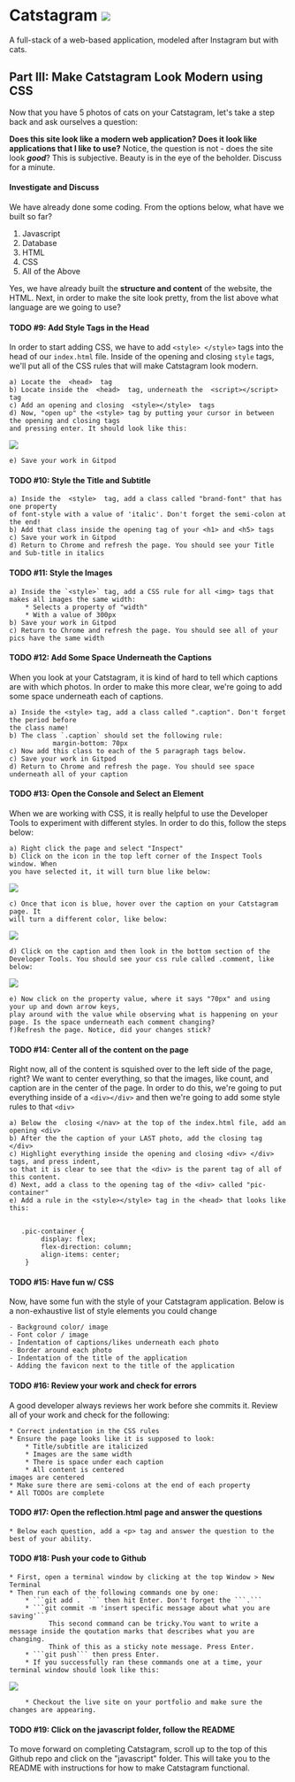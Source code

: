 # Catstagram  <img src="../favicon.ico" style="max-height: 30px">
A full-stack of a web-based application, modeled after Instagram but with cats. 

## Part III: Make Catstagram Look Modern using CSS
Now that you have 5 photos of cats on your Catstagram, let's take a step back and ask ourselves a question: 

**Does this site look like a modern web application? Does it look like applications that I like to use?** Notice, the question is not - does the site look ***good***? This is subjective. 
Beauty is in the eye of the beholder. Discuss for a minute. 

#### Investigate and Discuss
We have already done some coding. From the options below, what have we built so far? 

1. Javascript
2. Database
3. HTML
4. CSS
5. All of the Above

Yes, we have already built the **structure and content** of the website, the HTML.
Next, in order to make the site look pretty, from the list above what language are we going to use? 
 
#### TODO #9: Add Style Tags in the Head
In order to start adding CSS, we have to add ```<style> </style>``` tags into the head of 
our ```index.html``` file. Inside of the opening and closing ```style``` tags, we'll put all of the CSS rules
that will make Catstagram look modern. 

    a) Locate the  <head>  tag
    b) Locate inside the  <head>  tag, underneath the  <script></script>  tag
    c) Add an opening and closing  <style></style>  tags
    d) Now, "open up" the <style> tag by putting your cursor in between the opening and closing tags
    and pressing enter. It should look like this: 
<img src="../img/open_style_tag.png" style="max-height: 450px">
    
    e) Save your work in Gitpod

 
#### TODO #10: Style the Title and Subtitle

    a) Inside the  <style>  tag, add a class called "brand-font" that has one property 
    of font-style with a value of 'italic'. Don't forget the semi-colon at the end!
    b) Add that class inside the opening tag of your <h1> and <h5> tags
    c) Save your work in Gitpod
    d) Return to Chrome and refresh the page. You should see your Title and Sub-title in italics

#### TODO #11: Style the Images

    a) Inside the `<style>` tag, add a CSS rule for all <img> tags that makes all images the same width:
        * Selects a property of "width"
        * With a value of 300px
    b) Save your work in Gitpod
    c) Return to Chrome and refresh the page. You should see all of your pics have the same width

#### TODO #12: Add Some Space Underneath the Captions
When you look at your Catstagram, it is kind of hard to tell which captions
are with which photos. In order to make this more clear, we're going to add some 
space underneath each of captions. 

    a) Inside the <style> tag, add a class called ".caption". Don't forget the period before
    the class name!
    b) The class `.caption` should set the following rule:
               margin-bottom: 70px
    c) Now add this class to each of the 5 paragraph tags below. 
    c) Save your work in Gitpod
    d) Return to Chrome and refresh the page. You should see space underneath all of your caption
    
    
#### TODO #13: Open the Console and Select an Element
When we are working with CSS, it is really helpful to use the Developer Tools to experiment 
with different styles. In order to do this, follow the steps below:

    a) Right click the page and select "Inspect"
    b) Click on the icon in the top left corner of the Inspect Tools window. When
    you have selected it, it will turn blue like below:
<img src="../img/inspect_tool.png" style="max-height: 450px">

    c) Once that icon is blue, hover over the caption on your Catstagram page. It
    will turn a different color, like below:
<img src="../img/hover_over.png" style="max-height: 450px">

    d) Click on the caption and then look in the bottom section of the 
    Developer Tools. You should see your css rule called .comment, like below:
<img src="../img/caption.png" style="max-height: 450px">

    e) Now click on the property value, where it says "70px" and using your up and down arrow keys,
    play around with the value while observing what is happening on your page. Is the space underneath each comment changing?
    f)Refresh the page. Notice, did your changes stick?
    
#### TODO #14: Center all of the content on the page
Right now, all of the content is squished over to the left side of the page, right?
We want to center everything, so that the images, like count, and caption are in the center of the page.
In order to do this, we're going to put everything inside of a  ```<div></div>``` and then we're going to add some 
style rules to that ```<div>```

    a) Below the  closing </nav> at the top of the index.html file, add an opening <div>
    b) After the the caption of your LAST photo, add the closing tag </div>
    c) Highlight everything inside the opening and closing <div> </div> tags, and press indent,
    so that it is clear to see that the <div> is the parent tag of all of this content. 
    d) Next, add a class to the opening tag of the <div> called "pic-container" 
    e) Add a rule in the <style></style> tag in the <head> that looks like this:
    
        
       .pic-container {
            display: flex;
            flex-direction: column;
            align-items: center;
        }

#### TODO #15: Have fun w/ CSS
Now, have some fun with the style of your Catstagram application. Below is a non-exhaustive list of style elements you could change

    - Background color/ image
    - Font color / image
    - Indentation of captions/likes underneath each photo
    - Border around each photo
    - Indentation of the title of the application
    - Adding the favicon next to the title of the application
        
    
#### TODO #16: Review your work and check for errors
A good developer always reviews her work before she commits it. Review all of your work and check for the following:

    * Correct indentation in the CSS rules
    * Ensure the page looks like it is supposed to look:
        * Title/subtitle are italicized
        * Images are the same width
        * There is space under each caption
        * All content is centered
    images are centered
    * Make sure there are semi-colons at the end of each property
    * All TODOs are complete
    
    
#### TODO #17: Open the reflection.html page and answer the questions

    * Below each question, add a <p> tag and answer the question to the best of your ability. 
    
    
#### TODO #18: Push your code to Github
    * First, open a terminal window by clicking at the top Window > New Terminal
    * Then run each of the following commands one by one:
        * ```git add .  ``` then hit Enter. Don't forget the ```.```
        * ```git commit -m 'insert specific message about what you are saving'``` 
              This second command can be tricky.You want to write a message inside the qoutation marks that describes what you are changing. 
              Think of this as a sticky note message. Press Enter. 
        * ```git push``` then press Enter. 
        * If you successfully ran these commands one at a time, your terminal window should look like this:
        
  <img src="../img/successful_push.png" style="max-height: 450px">
           
        * Checkout the live site on your portfolio and make sure the changes are appearing.

#### TODO #19: Click on the javascript folder, follow the README
To move forward on completing Catstagram, scroll up to the top of this Github repo and click
on the "javascript" folder. This will take you to the README with instructions for how to make
Catstagram functional. 